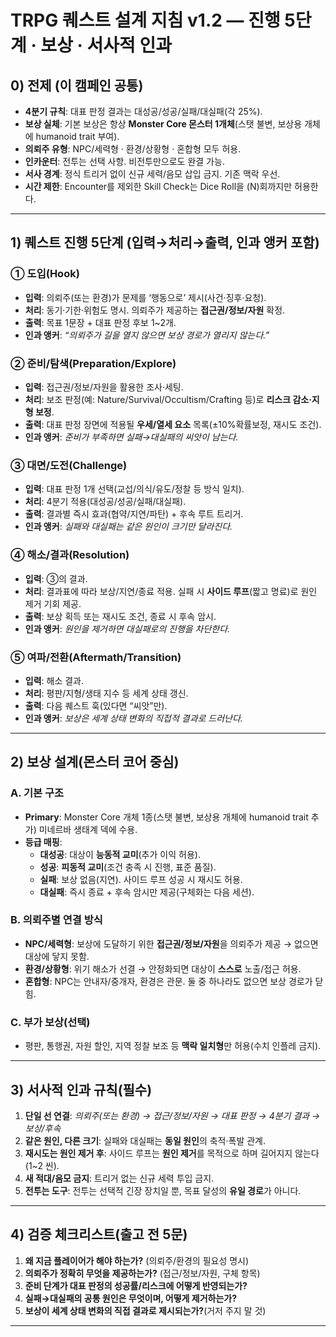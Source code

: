 # TRPG 퀘스트 설계 지침 v1.2 — 진행 5단계 · 보상 · 서사적 인과

## 0) 전제 (이 캠페인 공통)
- **4분기 규칙**: 대표 판정 결과는 대성공/성공/실패/대실패(각 25%).  
- **보상 실체**: 기본 보상은 항상 **Monster Core 몬스터 1개체**(스탯 불변, 보상용 개체에 humanoid trait 부여).  
- **의뢰주 유형**: NPC/세력형 · 환경/상황형 · 혼합형 모두 허용.  
- **인카운터**: 전투는 선택 사항. 비전투만으로도 완결 가능.  
- **서사 경계**: 정식 트리거 없이 신규 세력/음모 삽입 금지. 기존 맥락 우선.
- **시간 제한**: Encounter를 제외한 Skill Check는 Dice Roll을 (N)회까지만 허용한다.

---

## 1) 퀘스트 진행 5단계 (입력→처리→출력, 인과 앵커 포함)

### ① 도입(Hook)
- **입력**: 의뢰주(또는 환경)가 문제를 ‘행동으로’ 제시(사건·징후·요청).  
- **처리**: 동기·기한·위험도 명시. 의뢰주가 제공하는 **접근권/정보/자원** 확정.  
- **출력**: 목표 1문장 + 대표 판정 후보 1~2개.  
- **인과 앵커**: *“의뢰주가 길을 열지 않으면 보상 경로가 열리지 않는다.”*

### ② 준비/탐색(Preparation/Explore)
- **입력**: 접근권/정보/자원을 활용한 조사·세팅.  
- **처리**: 보조 판정(예: Nature/Survival/Occultism/Crafting 등)로 **리스크 감소·지형 보정**.  
- **출력**: 대표 판정 장면에 적용될 **우세/열세 요소** 목록(±10%확률보정, 재시도 조건).  
- **인과 앵커**: *준비가 부족하면 실패→대실패의 씨앗이 남는다.*

### ③ 대면/도전(Challenge)
- **입력**: 대표 판정 1개 선택(교섭/의식/유도/정찰 등 방식 일치).  
- **처리**: 4분기 적용(대성공/성공/실패/대실패).  
- **출력**: 결과별 즉시 효과(협약/지연/파탄) + 후속 루트 트리거.  
- **인과 앵커**: *실패와 대실패는 같은 원인이 크기만 달라진다.*

### ④ 해소/결과(Resolution)
- **입력**: ③의 결과.  
- **처리**: 결과표에 따라 보상/지연/종료 적용. 실패 시 **사이드 루프**(짧고 명료)로 원인 제거 기회 제공.  
- **출력**: 보상 획득 또는 재시도 조건, 종료 시 후속 암시.  
- **인과 앵커**: *원인을 제거하면 대실패로의 진행을 차단한다.*

### ⑤ 여파/전환(Aftermath/Transition)
- **입력**: 해소 결과.  
- **처리**: 평판/지형/생태 지수 등 세계 상태 갱신.  
- **출력**: 다음 퀘스트 훅(있다면 “씨앗”만).  
- **인과 앵커**: *보상은 세계 상태 변화의 직접적 결과로 드러난다.*

---

## 2) 보상 설계(몬스터 코어 중심)

### A. 기본 구조
- **Primary**: Monster Core 개체 1종(스탯 불변, 보상용 개체에 humanoid trait 추가) 미네르바 생태계 덱에 수용.  
- **등급 매핑**:  
  - **대성공**: 대상이 **능동적 교미**(추가 이익 허용).  
  - **성공**: **피동적 교미**(조건 충족 시 진행, 표준 품질).  
  - **실패**: 보상 없음(지연). 사이드 루프 성공 시 재시도 허용.  
  - **대실패**: 즉시 종료 + 후속 암시만 제공(구체화는 다음 세션).

### B. 의뢰주별 연결 방식
- **NPC/세력형**: 보상에 도달하기 위한 **접근권/정보/자원**을 의뢰주가 제공 → 없으면 대상에 닿지 못함.  
- **환경/상황형**: 위기 해소가 선결 → 안정화되면 대상이 **스스로** 노출/접근 허용.  
- **혼합형**: NPC는 안내자/중개자, 환경은 관문. 둘 중 하나라도 없으면 보상 경로가 닫힘.

### C. 부가 보상(선택)
- 평판, 통행권, 자원 할인, 지역 정찰 보조 등 **맥락 일치형**만 허용(수치 인플레 금지).

---

## 3) 서사적 인과 규칙(필수)

1) **단일 선 연결**: *의뢰주(또는 환경) → 접근/정보/자원 → 대표 판정 → 4분기 결과 → 보상/후속*  
2) **같은 원인, 다른 크기**: 실패와 대실패는 **동일 원인**의 축적·폭발 관계.  
3) **재시도는 원인 제거 후**: 사이드 루프는 **원인 제거**를 목적으로 하며 길어지지 않는다(1~2 씬).  
4) **새 적대/음모 금지**: 트리거 없는 신규 세력 투입 금지.  
5) **전투는 도구**: 전투는 선택적 긴장 장치일 뿐, 목표 달성의 **유일 경로**가 아니다.

---

## 4) 검증 체크리스트(출고 전 5문)

1. **왜 지금 플레이어가 해야 하는가?** (의뢰주/환경의 필요성 명시)  
2. **의뢰주가 정확히 무엇을 제공하는가?** (접근/정보/자원, 구체 항목)  
3. **준비 단계가 대표 판정의 성공률/리스크에 어떻게 반영되는가?**
4. **실패→대실패의 공통 원인은 무엇이며, 어떻게 제거하는가?**  
5. **보상이 세계 상태 변화의 직접 결과로 제시되는가?**(거저 주지 말 것)

---
